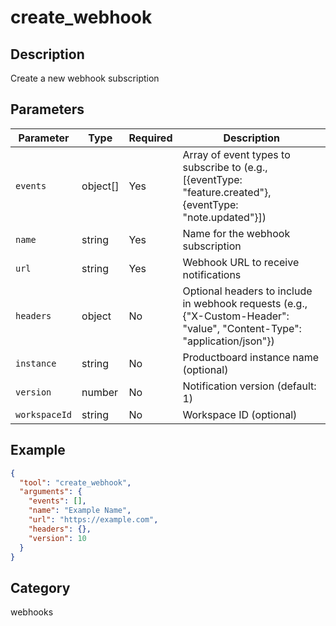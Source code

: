 # create_webhook

## Description
Create a new webhook subscription

## Parameters

| Parameter | Type | Required | Description |
|-----------|------|----------|-------------|
| `events` | object[] | Yes | Array of event types to subscribe to (e.g., [{eventType: "feature.created"}, {eventType: "note.updated"}]) |
| `name` | string | Yes | Name for the webhook subscription |
| `url` | string | Yes | Webhook URL to receive notifications |
| `headers` | object | No | Optional headers to include in webhook requests (e.g., {"X-Custom-Header": "value", "Content-Type": "application/json"}) |
| `instance` | string | No | Productboard instance name (optional) |
| `version` | number | No | Notification version (default: 1) |
| `workspaceId` | string | No | Workspace ID (optional) |

## Example

```json
{
  "tool": "create_webhook",
  "arguments": {
    "events": [],
    "name": "Example Name",
    "url": "https://example.com",
    "headers": {},
    "version": 10
  }
}
```

## Category
webhooks

